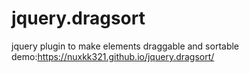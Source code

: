 # jquery.dragsort
jquery plugin to make elements draggable and sortable
demo:https://nuxkk321.github.io/jquery.dragsort/
